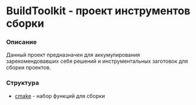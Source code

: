 # BuildToolkit - проект инструментов сборки

### Описание
Данный проект предназначен для аккумулирования зарекомендовавших себя решений и инструментальных заготовок для сборки проектов.

### Структура
- [cmake](./cmake) - набор функций для сборки
